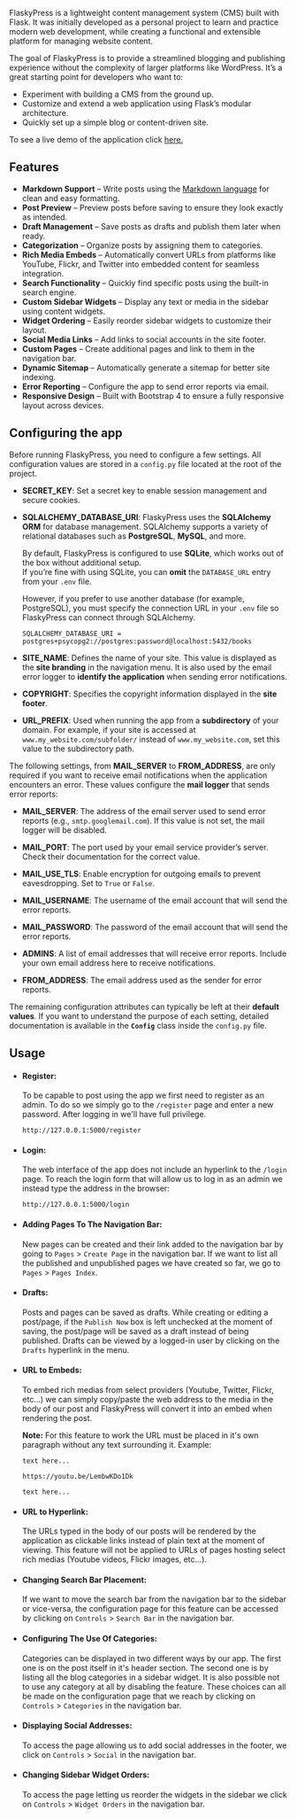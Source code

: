 FlaskyPress is a lightweight content management system (CMS) built with Flask.
It was initially developed as a personal project to learn and practice modern web development, while creating a functional and extensible platform for managing website content.

The goal of FlaskyPress is to provide a streamlined blogging and publishing experience without the complexity of larger platforms like WordPress. It’s a great starting point for developers who want to:

- Experiment with building a CMS from the ground up.
- Customize and extend a web application using Flask’s modular architecture.
- Quickly set up a simple blog or content-driven site.
 
 To see a live demo of the application click [here.](https://www.madussault.dev/demos/flaskypress/)
 
## Features

- **Markdown Support** – Write posts using the [Markdown language](https://github.com/adam-p/markdown-here/wiki/Markdown-Cheatsheet) for clean and easy formatting.  
- **Post Preview** – Preview posts before saving to ensure they look exactly as intended.  
- **Draft Management** – Save posts as drafts and publish them later when ready.  
- **Categorization** – Organize posts by assigning them to categories.  
- **Rich Media Embeds** – Automatically convert URLs from platforms like YouTube, Flickr, and Twitter into embedded content for seamless integration.  
- **Search Functionality** – Quickly find specific posts using the built-in search engine.  
- **Custom Sidebar Widgets** – Display any text or media in the sidebar using content widgets.  
- **Widget Ordering** – Easily reorder sidebar widgets to customize their layout.  
- **Social Media Links** – Add links to social accounts in the site footer.  
- **Custom Pages** – Create additional pages and link to them in the navigation bar.  
- **Dynamic Sitemap** – Automatically generate a sitemap for better site indexing.  
- **Error Reporting** – Configure the app to send error reports via email.  
- **Responsive Design** – Built with Bootstrap 4 to ensure a fully responsive layout across devices.

    
## Configuring the app

Before running FlaskyPress, you need to configure a few settings. All configuration values are stored in a `config.py` file located at the root of the project.

- **SECRET_KEY**: Set a secret key to enable session management and secure cookies.

- **SQLALCHEMY_DATABASE_URI**:  FlaskyPress uses the **SQLAlchemy ORM** for database management. SQLAlchemy supports a variety of relational databases such as **PostgreSQL**, **MySQL**, and more.  

  By default, FlaskyPress is configured to use **SQLite**, which works out of the box without additional setup.  
  If you’re fine with using SQLite, you can **omit** the `DATABASE_URL` entry from your `.env` file.

  However, if you prefer to use another database (for example, PostgreSQL), you must specify the connection URL in your `.env` file so FlaskyPress can connect through SQLAlchemy.
     
    ```SQLALCHEMY_DATABASE_URI = postgres+psycopg2://postgres:password@localhost:5432/books```
     
- **SITE_NAME**:  Defines the name of your site. This value is displayed as the **site branding** in the navigation menu. It is also used by the email error logger to **identify the application** when sending error notifications.

- **COPYRIGHT**:  Specifies the copyright information displayed in the **site footer**.

- **URL_PREFIX**:  Used when running the app from a **subdirectory** of your domain. For example, if your site is accessed at `www.my_website.com/subfolder/` instead of `www.my_website.com`, set this value to the subdirectory path.


The following settings, from **MAIL_SERVER** to **FROM_ADDRESS**, are only required if you want to receive email notifications when the application encounters an error. These values configure the **mail logger** that sends error reports:

- **MAIL_SERVER**: The address of the email server used to send error reports (e.g., `smtp.googlemail.com`). If this value is not set, the mail logger will be disabled.

- **MAIL_PORT**: The port used by your email service provider’s server. Check their documentation for the correct value.

- **MAIL_USE_TLS**: Enable encryption for outgoing emails to prevent eavesdropping. Set to `True` or `False`.

- **MAIL_USERNAME**: The username of the email account that will send the error reports.

- **MAIL_PASSWORD**: The password of the email account that will send the error reports.

- **ADMINS**: A list of email addresses that will receive error reports. Include your own email address here to receive notifications.

- **FROM_ADDRESS**: The email address used as the sender for error reports.


The remaining configuration attributes can typically be left at their **default values**. If you want to understand the purpose of each setting, detailed documentation is available in the **`Config`** class inside the `config.py` file.


## Usage

- #### Register:
    To be capable to post using the app we first need to register as an admin.
    To do so we simply go to the `/register` page and enter a new password.
    After logging in we'll have full privilege.

    ```
    http://127.0.0.1:5000/register
    ```
    
- #### Login:
    The web interface of the app does not include an hyperlink to the `/login`
    page. To reach the login form that will allow us to log in as an admin we instead
    type the address in the browser: 
     ```
     http://127.0.0.1:5000/login
     ```
     
- #### Adding Pages To The Navigation Bar:
    New pages can be created and their link added to the navigation bar by 
    going to `Pages` > `Create Page` in the navigation bar. If we want to 
    list all the published and unpublished pages we have created so far, we go
    to `Pages` > `Pages Index`.

    
- #### Drafts:
    Posts and pages can be saved as drafts. While creating or editing a 
    post/page, if the `Publish Now` box is left unchecked at the moment of 
    saving, the post/page will be saved as a draft instead of being published. 
    Drafts can be viewed by a logged-in user by clicking on the `Drafts` 
    hyperlink in the menu.
  
- #### URL to Embeds:
    To embed rich medias from select providers (Youtube, Twitter, Flickr, etc...) 
    we can simply copy/paste the web address to the media in the body of our
    post and FlaskyPress will convert it into an embed when rendering the post.
   
    **Note:** For this feature to work the URL must be placed in it's own
    paragraph without any text surrounding it. Example:
    ```
    text here...

    https://youtu.be/LembwKDo1Dk

    text here...
    ```
- #### URL to Hyperlink:
    The URLs typed in the body of our posts will be rendered by the application
    as clickable links instead of plain text at the moment of viewing. This
    feature will not be applied to URLs of pages hosting select rich medias
   (Youtube videos, Flickr images, etc...).
   
- #### Changing Search Bar Placement:
    If we want to move the search bar from the navigation bar to the sidebar or
    vice-versa, the configuration page for this feature can be accessed by 
    clicking on `Controls` > `Search Bar` in the navigation bar.
    
- #### Configuring The Use Of Categories:
    Categories can be displayed in two different ways by our app. The first one is on 
    the post itself in it's header section. The second one is by listing all
    the blog categories in a sidebar widget. It is also possible not to use 
    any category at all by disabling the feature. These choices can all be made 
    on the configuration page that we reach by clicking on `Controls` > `Categories` in the navigation bar.
    
- #### Displaying Social Addresses:
    To access the page allowing us to add social addresses in the footer, we click on `Controls` > `Social` in the
     navigation bar.
    
- #### Changing Sidebar Widget Orders:
    To access the page letting us reorder the widgets in the sidebar we 
    click on `Controls` > `Widget Orders` in the navigation bar.
